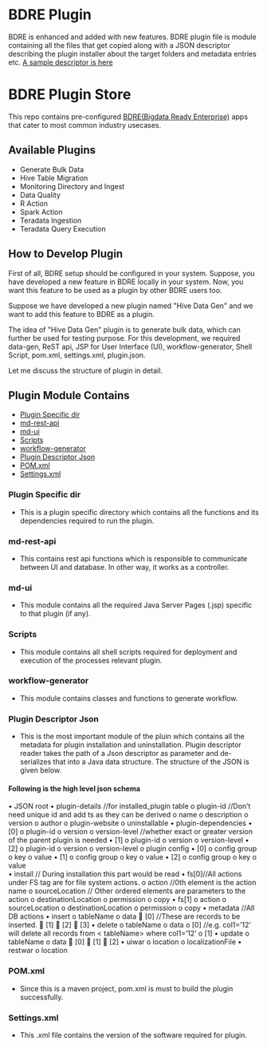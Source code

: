 # BDRE Plugin
BDRE is  enhanced and added with new features. BDRE plugin file is module containing all the files that get copied along with a JSON descriptor describing the plugin installer about the target folders and metadata entries etc.
[A sample descriptor is here](https://github.com/WiproOpenSourcePractice/openbdre/wiki/Plugin-Descriptor-JSON)

# BDRE Plugin Store
This repo contains pre-configured [BDRE(Bigdata Ready Enterprise)](https://github.com/WiproOpenSourcePractice/openbdre/blob/predevelop/README.md) apps that cater to most common industry usecases.
## Available Plugins
 - Generate Bulk Data
 - Hive Table Migration
 - Monitoring Directory and Ingest
 - Data Quality
 - R Action
 - Spark Action
 - Teradata Ingestion
 - Teradata Query Execution

## How to Develop Plugin
 First of all, BDRE setup should be configured in your system. Suppose, you have developed a new feature in BDRE locally in your system. Now, you want this feature to be used as a plugin by other BDRE users too. 
 
 Suppose we have developed a new plugin named "Hive Data Gen" and we want to add this feature to BDRE as a plugin.
 
 The idea of "Hive Data Gen" plugin is to generate bulk data, which can further be used for testing purpose. For this development, we required  data-gen, ReST api, JSP for User Interface (UI), workflow-generator, Shell Script, pom.xml, settings.xml, plugin.json.
 
 Let me discuss the structure of plugin in detail.
 
## Plugin Module Contains

 - [Plugin Specific dir](#plugin-specific-dir)
 - [md-rest-api](#md-rest-api)
 - [md-ui](#md-ui)
 - [Scripts](#scripts)
 - [workflow-generator](#workflow-generator)
 - [Plugin Descriptor Json](#plugin-json)
 - [POM.xml](#pomxml)
 - [Settings.xml](#settingsxml)

### Plugin Specific dir

- This is a plugin specific directory which contains all the functions and its dependencies required to run the plugin. 

### md-rest-api

- This contains rest api functions which is responsible to communicate between UI and database. In other way, it works as a controller.

### md-ui

- This module contains all the required Java Server Pages (.jsp) specific to that plugin (if any).

### Scripts

- This module contains all shell scripts required for deployment and execution of the processes relevant plugin.

### workflow-generator

- This module contains classes and functions to generate workflow.

### Plugin Descriptor Json

- This is the most important module of the pluin which contains all the metadata for plugin installation and uninstallation.
  Plugin descriptor reader takes the path of a Json descriptor as parameter and de-serializes that into a Java data structure. The structure of the JSON is given below.

#### Following is the high level json schema
•	JSON root
 •	plugin-details //for installed_plugin table
   o	plugin-id //Don’t need unique id and add ts as they can be derived
   o	name
   o	description
   o	version
   o	author
   o	plugin-website
   o	uninstallable
 •	plugin-dependencies
  •	[0]
   o	plugin-id
   o	version
   o	version-level //whether exact or greater version of the parent plugin is needed
  •	[1]
   o	plugin-id
   o	version
   o	version-level
  •	[2]
   o	plugin-id
   o	version
   o	version-level
 o	plugin config
  •	[0]
   o	config group 
   o	key
   o	value 
  •	[1]
   o	config group 
   o	key
   o	value 
  •	[2]
   o	config group 
   o	key
   o	value  
 •	install // During installation this part would be read
  •	fs[0]//All actions under FS tag are for file system actions. 
   o	action //0th element is the action name
   o	sourceLocation // Other ordered elements are parameters to the action
   o	destinationLocation
   o	permission
   o	copy
  •	fs[1]
   o	action 
   o	sourceLocation 
   o	destinationLocation
   o	permission
   o	copy
 •	metadata //All DB actions
  •	insert
   o	tableName
   o	data
    	[0] //These are records to be inserted.
    	[1]
    	[2]
    	[3]
  •	delete
   o	tableName
   o	data
    o	[0] //e.g. col1=’12’ will delete all records from < tableName> where col1=’12’
    o	[1]
  •	update
   o	tableName
   o	data
    	[0]
    	[1]
    	[2]
•	uiwar
   o	location
   o	localizationFile
•	restwar
   o	location




### POM.xml

- Since this is a maven project, pom.xml is must to build the plugin successfully.

### Settings.xml

- This .xml file contains the version of the software required for plugin.
